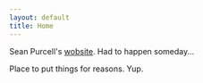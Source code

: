 ```yaml
---
layout: default
title: Home
---
```


Sean Purcell's [wobsite](http://xkcd.com/148/).  Had to happen someday...

Place to put things for reasons.  Yup.
